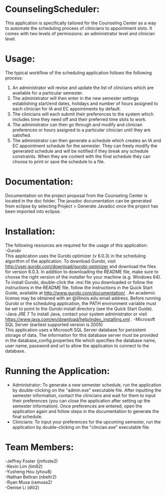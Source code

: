 # CounselingScheduler:
This application is specifically tailored for the Counseling Center as a way to automate the scheduling process of clinicians to appointment slots. It comes with two levels of permissions: an administrator level and clinician level.

# Usage:
The typical workflow of the scheduling application follows the following process:  
1. An administrator will revise and update the list of clinicians which are available for a particular semester.   
2. The administrator will then enter in the new semester settings establishing start/end dates, holidays and number of hours assigned to each clinician for IA and EC appointments by default.   
3. The clinicians will each submit their preferences to the system which includes time they need off and their preferred time slots to work.  
4. The administrator can then go through and modify and clinician preferences or hours assigned to a particular clinician until they are satisfied.   
5. The administrator can then generate a schedule which creates an IA and EC appointment schedule for the semester. They can freely modify the generated schedule and will be notified if they break any schedule constraints. When they are content with the final schedule they can choose to print or save the schedule to a file.  

# Documentation:
Documentation on the project proposal from the Counseling Center is located in the doc folder. The javadoc documentation can be generated from eclipse by selecting Project > Generate Javadoc once the project has been imported into eclipse.  

# Installation:
The following resources are required for the usage of this application:  
-Gurobi  
  This application uses the Gurobi optimizer (v 6.0.3) in the scheduling algorithm of the application. To download Gurobi, visit http://user.gurobi.com/download/gurobi-optimizer and download the files for version 6.0.3. In addition to downloading the README file, make sure to choose the right version of the installer for your machine (e.g. Windows 64). 
  To install Gurobi, double-click the .msi file you downloaded or follow the instructions in the README file. follow the instructions in the Quick Start Guide, available at http://www.gurobi.com/documentation/ . An academic license may be obtained with an @illinois.edu email address. Before running Gurobi or the scheduling application, the PATH environment variable must be set to point to the Gurobi install directory (see the Quick Start Guide).  
-Java JRE 7 
  To install Java, contact your system administrator or visit https://www.java.com/en/download/help/index_installing.xml . 
-Microsoft SQL Server  (earliest supported version is 2005)  
  This application uses a Microsoft SQL Server database for persistent storage of data. The information for this database server must be provided in the database_config.properties file which specifies the database name, user name, password and url to allow the application to connect to the database.  

# Running the Application:
- Administrator:
  To generate a new semester schedule, run the application by double-clicking on the "admin.exe" executable file. After inputting the semester information, contact the clinicians and wait for them to input their preferences (you can close the application after setting up the semester information). Once preferences are entered, open the application again and follow steps in the documentation to generate the final schedule. 
- Clinicians:
  To input your preferences for the upcoming semester, run the application by double-clicking on the "clincian.exe" executable file.

# Team Members:  
-Jeffrey Foster (jmfoste2)  
-Kevin Lim (lim92)  
-Yusheng Hou (yhou8)  
-Nathan Beltran (nbeltr2)  
-Ryan Musa (ramusa2)  
-Denise Li (dtli2)  

